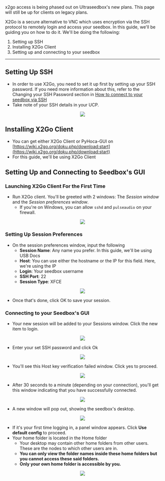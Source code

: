<c><p class="callout info">x2go access is being phased out on Ultraseedbox's new plans. This page will still be up for clients on legacy plans.</p></c>

X2Go is a secure alternative to VNC which uses encryption via the SSH protocol to remotely login and access your seedbox. In this guide, we'll be guiding you on how to do it. We'll be doing the following:

1. Setting up SSH
2. Installing X2Go Client
3. Setting up and connecting to your seedbox

***

## Setting Up SSH

* In order to use X2Go, you need to set it up first by setting up your SSH password. If you need more information about this, refer to the Changing your SSH Password section in [How to connect to your seedbox via SSH](https://docs.usbx.me/books/secure-shell-%28ssh%29/page/how-to-connect-to-your-seedbox-via-ssh "How to connect to your seedbox via SSH")
* Take note of your SSH details in your UCP.

<p align="center"><img src="https://docs.usbx.me/uploads/images/gallery/2020-03/scaled-1680-/image-1583245527192.png"></p>

## Installing X2Go Client

* You can get either X2Go Client or PyHoca-GUI on [https://wiki.x2go.org/doku.php/download:start](https://wiki.x2go.org/doku.php/download:start)
* For this guide, we'll be using X2Go Client

## Setting Up and Connecting to Seedbox's GUI
### Launching X2Go Client For the First Time

* Run X2Go client. You'll be greeted with 2 windows: The *Session window* and the *Session preferences window*.
  * If you're on Windows, you can allow `sshd` and `pulseaudio` on your firewall.

<p align="center"><img src="https://docs.usbx.me/uploads/images/gallery/2020-03/scaled-1680-/image-1583245320628.png"></p>

### Setting Up Session Preferences

* On the session preferences window, input the following
  * **Session Name**: Any name you prefer. In this guide, we'll be using USB Docs
  * **Host**: You can use either the hostname or the IP for this field. Here, we're using the IP
  * **Login**: Your seedbox username
  * **SSH Port**: 22
  * **Session Type**: XFCE

<p align="center"><img src="https://docs.usbx.me/uploads/images/gallery/2020-03/scaled-1680-/image-1583245685253.png"></p>

* Once that's done, click OK to save your session.

### Connecting to your Seedbox's GUI

* Your new session will be added to your Sessions window. Click the new item to login.

<p align="center"><img src="https://docs.usbx.me/uploads/images/gallery/2020-03/scaled-1680-/image-1583245783261.png"></p>

* Enter your set SSH password and click Ok

<p align="center"><img src="https://docs.usbx.me/uploads/images/gallery/2020-03/scaled-1680-/image-1583245829780.png"></p>

* You'll see this Host key verification failed window. Click yes to proceed.

<p align="center"><img src="https://docs.usbx.me/uploads/images/gallery/2020-03/scaled-1680-/image-1583245883105.png"></p>

* After 30 seconds to a minute (depending on your connection), you'll get this window indicating that you have successfully connected.

<p align="center"><img src="https://docs.usbx.me/uploads/images/gallery/2020-03/scaled-1680-/image-1583245978327.png"></p>

* A new window will pop out, showing the seedbox's desktop.

<p align="center"><img src="https://docs.usbx.me/uploads/images/gallery/2020-03/scaled-1680-/image-1583246044894.png"></p>

* If it's your first time logging in, a panel window appears. Click **Use default config** to proceed.
* Your home folder is located in the Home folder
  * Your desktop may contain other home folders from other users. These are the nodes to which other users are in.
  * **You can only view the folder names inside these home folders but you cannot access these said folders.**
  * **Only your own home folder is accessible by you.**

<p align="center"><img src="https://docs.usbx.me/uploads/images/gallery/2020-03/scaled-1680-/image-1583246192776.png"></p>
